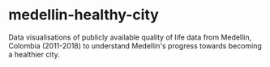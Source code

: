 # medellin-healthy-city
Data visualisations of publicly available quality of life data from Medellin, Colombia (2011-2018) to understand Medellin's progress towards becoming a healthier city.
